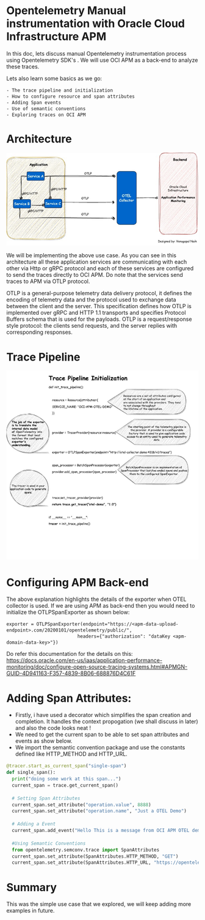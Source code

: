 # Opentelemetry Manual instrumentation with Oracle Cloud Infrastructure APM

In this doc, lets discuss manual Opentelemetry instrumentation process using Opentelemetry SDK's . 
We will use OCI APM as a back-end to analyze these traces.

Lets also learn some basics as we go:

	- The trace pipeline and initialization
	- How to configure resource and span attributes
	- Adding Span events 
	- Use of semantic conventions
    - Exploring traces on OCI APM 

# Architecture

![Architecture](./assets/images/otel-manual-inst.jpg)


We will be implementing the above use case. As you can see in this architecture all these application services are communicating with each other via Http or gRPC protocol and each of these services are configured to send the traces directly to OCI APM. Do note that the services send traces to APM via OTLP protocol.

OTLP is a general-purpose telemetry data delivery protocol, it defines the encoding of telemetry data and the protocol used to exchange data between the client and the server. This specification defines how OTLP is implemented over gRPC and HTTP 1.1 transports and specifies Protocol Buffers schema that is used for the payloads. OTLP is a request/response style protocol: the clients send requests, and the server replies with corresponding responses.


# Trace Pipeline

![Architecture](./assets/images/pipeline.jpg)

# Configuring APM Back-end

The above explanation highlights the details of the exporter when OTEL collector is used. If we are using APM as back-end then you would need to initialize the OTLPSpanExporter as shown below:
```
exporter = OTLPSpanExporter(endpoint="https://<apm-data-upload-endpoint>.com/20200101/opentelemetry/public/",
                          headers={"authorization": "dataKey <apm-domain-data-key>"})

```

Do refer this documentation for the details on this:
https://docs.oracle.com/en-us/iaas/application-performance-monitoring/doc/configure-open-source-tracing-systems.html#APMGN-GUID-4D941163-F357-4839-8B06-688876D4C61F


# Adding Span Attributes:

- Firstly, i have used a decorator which simplifies the span creation and completion. It handles the context propogation (we shall discuss in later) and also the code looks neat !
- We need to get the current span to be able to set span attributes and events as show below. 
- We import the semantic convention package and use the constants defined like HTTP_METHOD and HTTP_URL.

```python
@tracer.start_as_current_span("single-span")
def single_span():
  print("doing some work at this span...")
  current_span = trace.get_current_span()
  
  # Setting Span Attributes
  current_span.set_attribute("operation.value", 8888)
  current_span.set_attribute("operation.name", "Just a OTEL Demo")
  
  # Adding a Event
  current_span.add_event("Hello This is a message from OCI APM OTEL demo")

  #Using Semantic Conventions
  from opentelemetry.semconv.trace import SpanAttributes
  current_span.set_attribute(SpanAttributes.HTTP_METHOD, "GET")
  current_span.set_attribute(SpanAttributes.HTTP_URL, "https://opentelemetry.io/") 
  ```

# Summary
This was the simple use case that we explored, we will keep adding more examples in future.